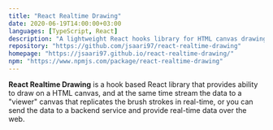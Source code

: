 ```yaml
---
title: "React Realtime Drawing"
date: 2020-06-19T14:00:00+03:00
languages: [TypeScript, React]
description: "A lightweight React hooks library for HTML canvas drawing and spectation, in real-time."
repository: "https://github.com/jsaari97/react-realtime-drawing"
homepage: "https://jsaari97.github.io/react-realtime-drawing/"
npm: "https://www.npmjs.com/package/react-realtime-drawing"
---
```


**React Realtime Drawing** is a hook based React library that provides ability to draw on a HTML canvas, and at the same time stream the data to a "viewer" canvas that replicates the brush strokes in real-time, or you can send the data to a backend service and provide real-time data over the web.
